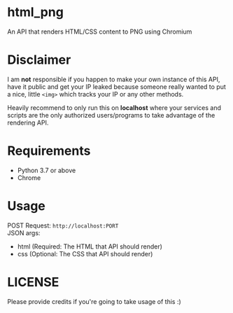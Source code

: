 # html_png
An API that renders HTML/CSS content to PNG using Chromium

# Disclaimer
I am **not** responsible if you happen to make your own instance of this API, have it public and get your IP leaked because someone really wanted to put a nice, little `<img>` which tracks your IP or any other methods.

Heavily recommend to only run this on **localhost** where your services and scripts are the only authorized users/programs to take advantage of the rendering API.

# Requirements
- Python 3.7 or above
- Chrome

# Usage
POST Request: `http://localhost:PORT`<br>
JSON args:
  - html (Required: The HTML that API should render)
  - css (Optional: The CSS that API should render)

# LICENSE
Please provide credits if you're going to take usage of this :)
